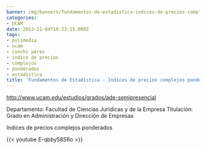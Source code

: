 ```yaml
---
banner: img/banners/fundamentos-de-estadistica-indices-de-precios-complejos-ponderados-conchi-perez.jpg
categories:
- UCAM
date: 2013-11-04T18:23:15.000Z
tags:
- polimedia
- ucam
- conchi pérez
- indice de precios
- complejos
- ponderados
- estadística
title: 'Fundamentos de Estadística - Indices de precios complejos ponderados - Conchi Pérez'
---
```


http://www.ucam.edu/estudios/grados/ade-semipresencial

Departamento: Facultad de Ciencias Jurídicas y de la Empresa 
Titulación: Grado en Administración y Dirección de Empresas

 Indices de precios complejos ponderados

{{< youtube E-qbby58S6o >}}
